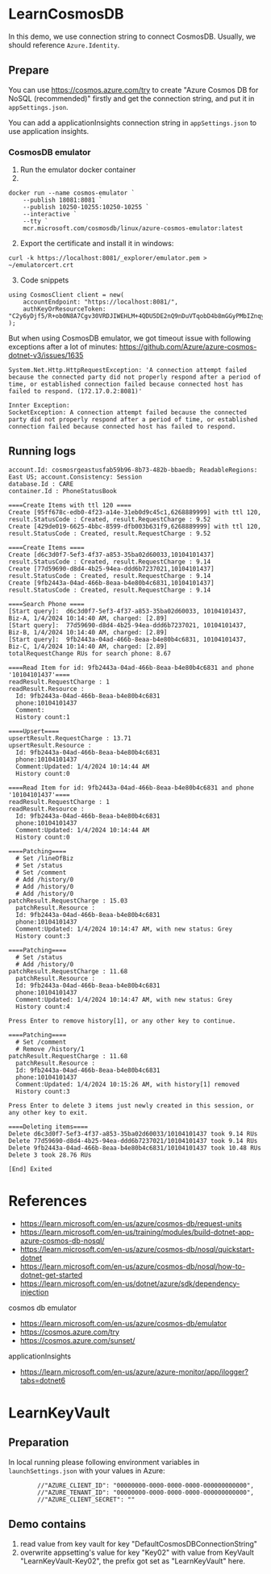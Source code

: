 # LearnCosmosDB

In this demo, we use connection string to connect CosmosDB. Usually, we should reference `Azure.Identity`.

## Prepare
You can use  https://cosmos.azure.com/try to create "Azure Cosmos DB for NoSQL (recommended)" firstly and get the connection string, and put it in `appSettings.json`.

You can add a applicationInsights connection string in `appSettings.json` to use application insights.

### CosmosDB emulator
1. Run the emulator docker container
1. 
```
docker run --name cosmos-emulator `
    --publish 18081:8081 `
    --publish 10250-10255:10250-10255 `
    --interactive `
    --tty `
    mcr.microsoft.com/cosmosdb/linux/azure-cosmos-emulator:latest
```

2. Export the certificate and install it in windows: 
```
curl -k https://localhost:8081/_explorer/emulator.pem > ~/emulatorcert.crt
```

3. Code snippets
```
using CosmosClient client = new(
    accountEndpoint: "https://localhost:8081/",
    authKeyOrResourceToken: "C2y6yDjf5/R+ob0N8A7Cgv30VRDJIWEHLM+4QDU5DE2nQ9nDuVTqobD4b8mGGyPMbIZnqyMsEcaGQy67XIw/Jw=="
);
```

But when using CosmosDB emulator, we got timeout issue with following exceptions after a lot of minutes: https://github.com/Azure/azure-cosmos-dotnet-v3/issues/1635
```
System.Net.Http.HttpRequestException: 'A connection attempt failed because the connected party did not properly respond after a period of time, or established connection failed because connected host has failed to respond. (172.17.0.2:8081)'

Innter Exception:
SocketException: A connection attempt failed because the connected party did not properly respond after a period of time, or established connection failed because connected host has failed to respond.
```

## Running logs
```
account.Id: cosmosrgeastusfab59b96-8b73-482b-bbaedb; ReadableRegions: East US; account.Consistency: Session
database.Id : CARE
container.Id : PhoneStatusBook

====Create Items with ttl 120 ====
Create [95ff678c-edb0-4f23-a14e-31eb0d9c45c1,6268889999] with ttl 120, result.StatusCode : Created, result.RequestCharge : 9.52
Create [429de019-6625-4bbc-8599-dfb003b631f9,6268889999] with ttl 120, result.StatusCode : Created, result.RequestCharge : 9.52

====Create Items ====
Create [d6c3d0f7-5ef3-4f37-a853-35ba02d60033,10104101437] result.StatusCode : Created, result.RequestCharge : 9.14
Create [77d59690-d8d4-4b25-94ea-ddd6b7237021,10104101437] result.StatusCode : Created, result.RequestCharge : 9.14
Create [9fb2443a-04ad-466b-8eaa-b4e80b4c6831,10104101437] result.StatusCode : Created, result.RequestCharge : 9.14

====Search Phone ====
[Start query]:  d6c3d0f7-5ef3-4f37-a853-35ba02d60033, 10104101437, Biz-A, 1/4/2024 10:14:40 AM, charged: [2.89]
[Start query]:  77d59690-d8d4-4b25-94ea-ddd6b7237021, 10104101437, Biz-B, 1/4/2024 10:14:40 AM, charged: [2.89]
[Start query]:  9fb2443a-04ad-466b-8eaa-b4e80b4c6831, 10104101437, Biz-C, 1/4/2024 10:14:40 AM, charged: [2.89]
totalRequestChange RUs for search phone: 8.67

====Read Item for id: 9fb2443a-04ad-466b-8eaa-b4e80b4c6831 and phone '10104101437'====
readResult.RequestCharge : 1
readResult.Resource :
  Id: 9fb2443a-04ad-466b-8eaa-b4e80b4c6831
  phone:10104101437
  Comment:
  History count:1

====Upsert====
upsertResult.RequestCharge : 13.71
upsertResult.Resource :
  Id: 9fb2443a-04ad-466b-8eaa-b4e80b4c6831
  phone:10104101437
  Comment:Updated: 1/4/2024 10:14:44 AM
  History count:0

====Read Item for id: 9fb2443a-04ad-466b-8eaa-b4e80b4c6831 and phone '10104101437'====
readResult.RequestCharge : 1
readResult.Resource :
  Id: 9fb2443a-04ad-466b-8eaa-b4e80b4c6831
  phone:10104101437
  Comment:Updated: 1/4/2024 10:14:44 AM
  History count:0

====Patching====
  # Set /lineOfBiz
  # Set /status
  # Set /comment
  # Add /history/0
  # Add /history/0
  # Add /history/0
patchResult.RequestCharge : 15.03
  patchResult.Resource :
  Id: 9fb2443a-04ad-466b-8eaa-b4e80b4c6831
  phone:10104101437
  Comment:Updated: 1/4/2024 10:14:47 AM, with new status: Grey
  History count:3

====Patching====
  # Set /status
  # Add /history/0
patchResult.RequestCharge : 11.68
  patchResult.Resource :
  Id: 9fb2443a-04ad-466b-8eaa-b4e80b4c6831
  phone:10104101437
  Comment:Updated: 1/4/2024 10:14:47 AM, with new status: Grey
  History count:4

Press Enter to remove history[1], or any other key to continue.

====Patching====
  # Set /comment
  # Remove /history/1
patchResult.RequestCharge : 11.68
  patchResult.Resource :
  Id: 9fb2443a-04ad-466b-8eaa-b4e80b4c6831
  phone:10104101437
  Comment:Updated: 1/4/2024 10:15:26 AM, with history[1] removed
  History count:3

Press Enter to delete 3 items just newly created in this session, or any other key to exit.

====Deleting items====
Delete d6c3d0f7-5ef3-4f37-a853-35ba02d60033/10104101437 took 9.14 RUs
Delete 77d59690-d8d4-4b25-94ea-ddd6b7237021/10104101437 took 9.14 RUs
Delete 9fb2443a-04ad-466b-8eaa-b4e80b4c6831/10104101437 took 10.48 RUs
Delete 3 took 28.76 RUs

[End] Exited
```


# References
- https://learn.microsoft.com/en-us/azure/cosmos-db/request-units
- https://learn.microsoft.com/en-us/training/modules/build-dotnet-app-azure-cosmos-db-nosql/
- https://learn.microsoft.com/en-us/azure/cosmos-db/nosql/quickstart-dotnet
- https://learn.microsoft.com/en-us/azure/cosmos-db/nosql/how-to-dotnet-get-started
- https://learn.microsoft.com/en-us/dotnet/azure/sdk/dependency-injection

cosmos db emulator
- https://learn.microsoft.com/en-us/azure/cosmos-db/emulator
- https://cosmos.azure.com/try
- https://cosmos.azure.com/sunset/

applicationInsights
- https://learn.microsoft.com/en-us/azure/azure-monitor/app/ilogger?tabs=dotnet6

# LearnKeyVault

## Preparation
In local running please following environment variables in `launchSettings.json` with your values in Azure:
```
        //"AZURE_CLIENT_ID": "00000000-0000-0000-0000-000000000000",
        //"AZURE_TENANT_ID": "00000000-0000-0000-0000-000000000000",
        //"AZURE_CLIENT_SECRET": ""
```

## Demo contains
1. read value from key vault for key "DefaultCosmosDBConnectionString"
1. overwrite appsetting's value for key "Key02" with value from KeyVault "LearnKeyVault-Key02", the prefix got set as "LearnKeyVault" here.